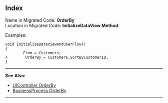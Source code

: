 ﻿## Index

Name in Migrated Code: **OrderBy**  
Location in Migrated Code: **InitializeDataView Method**  

Examples:
```csdiff 
void InitializeDataViewAndUserFlow()
{
        From = Customers;
+        OrderBy = Customers.SortByCustomerID;
}
```
---
**See Also:**
* [UIController OrderBy](http://www.fireflymigration.com/reference/html/P_Firefly_Box_UIController_OrderBy.htm)  
* [BusinessProcess OrderBy](http://www.fireflymigration.com/reference/html/P_Firefly_Box_BusinessProcess_OrderBy.htm)  
----
